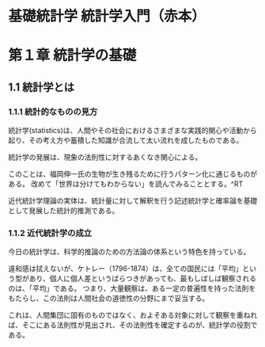 # 基礎統計学 統計学入門（赤本）


# 第１章 統計学の基礎


## 1.1 統計学とは


### 1.1.1 統計的なものの見方

統計学(statistics)は、人間やその社会におけるさまざまな実践的関心や活動から起り、その考え方や蓄積した知識が合流して太い流れを成したものである。

統計学の発展は、現象の法則性に対するあくなき関心による。

このことは、福岡伸一氏の生物が生き残るために行うパターン化に通じるものがある。
改めて「世界は分けてもわからない」を読んでみることとする。^RT

近代統計学理論の実体は、統計量に対して解釈を行う記述統計学と確率論を基礎として発展した統計的推測である。



### 1.1.2 近代統計学の成立

今日の統計学は、科学的推論のための方法論の体系という特色を持っている。

違和感は拭えないが、ケトレー（1796-1874）は、全ての国民には「平均」という型があり、個人に個人差というばらつきがあっても、最もしばしば観察されるのは、「平均」である。
つまり、大量観察は、ある一定の普遍性を持った法則をもたらし、この法則は人間社会の道徳性の分野にまで妥当する。

これは、人間集団に固有のものではなく、およそある対象に対して観察を重ねれば、そこにある法則性が見出され、その法則性を確定するのが、統計学の役割である。


